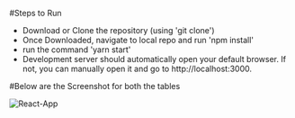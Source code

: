 #Steps to Run

- Download or Clone the repository (using 'git clone')
- Once Downloaded, navigate to local repo and run 'npm install'
- run the command 'yarn start'
- Development server should automatically open your default browser. If not, you can manually open it and go to http://localhost:3000.

#Below are the Screenshot for both the tables 

![React-App](https://github.com/abhishekgoyal00/IAA/assets/25818108/ea57cbb4-c259-4dae-8c17-8677b0f5915d)
